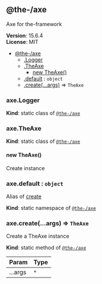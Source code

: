 <!--- Code generated by @the-/script-doc. DO NOT EDIT. -->

<a name="module_@the-/axe"></a>

## @the-/axe
Axe for the-framework

**Version**: 15.6.4  
**License**: MIT  

* [@the-/axe](#module_@the-/axe)
    * [.Logger](#module_@the-/axe.Logger)
    * [.TheAxe](#module_@the-/axe.TheAxe)
        * [new TheAxe()](#new_module_@the-/axe.TheAxe_new)
    * [.default](#module_@the-/axe.default) : <code>object</code>
    * [.create(...args)](#module_@the-/axe.create) ⇒ <code>TheAxe</code>

<a name="module_@the-/axe.Logger"></a>

### axe.Logger
**Kind**: static class of [<code>@the-/axe</code>](#module_@the-/axe)  
<a name="module_@the-/axe.TheAxe"></a>

### axe.TheAxe
**Kind**: static class of [<code>@the-/axe</code>](#module_@the-/axe)  
<a name="new_module_@the-/axe.TheAxe_new"></a>

#### new TheAxe()
Create instance

<a name="module_@the-/axe.default"></a>

### axe.default : <code>object</code>
Alias of [create](#module_@the-/axe.create)

**Kind**: static namespace of [<code>@the-/axe</code>](#module_@the-/axe)  
<a name="module_@the-/axe.create"></a>

### axe.create(...args) ⇒ <code>TheAxe</code>
Create a TheAxe instance

**Kind**: static method of [<code>@the-/axe</code>](#module_@the-/axe)  

| Param | Type |
| --- | --- |
| ...args | <code>\*</code> | 

